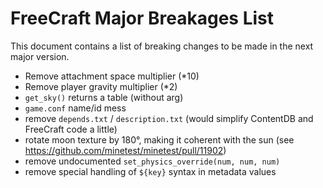# FreeCraft Major Breakages List

This document contains a list of breaking changes to be made in the next major version.

* Remove attachment space multiplier (*10)
* Remove player gravity multiplier (*2)
* `get_sky()` returns a table (without arg)
* `game.conf` name/id mess
* remove `depends.txt` / `description.txt` (would simplify ContentDB and FreeCraft code a little)
* rotate moon texture by 180°, making it coherent with the sun (see https://github.com/minetest/minetest/pull/11902)
* remove undocumented `set_physics_override(num, num, num)`
* remove special handling of `${key}` syntax in metadata values
